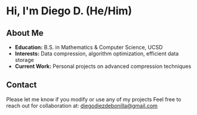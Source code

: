# Hi, I'm Diego D. (He/Him)

## About Me
- **Education:** B.S. in Mathematics & Computer Science, UCSD
- **Interests:** Data compression, algorithm optimization, efficient data storage
- **Current Work:** Personal projects on advanced compression techniques

## Contact
Please let me know if you modify or use any of my projects
Feel free to reach out for collaboration at: diegodiezdebonilla@gmail.com
